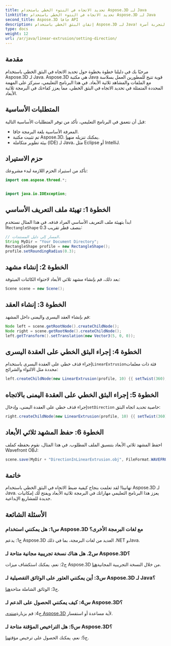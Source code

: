 ```yaml
---
title: تحديد الاتجاه في النتوء الخطي باستخدام Aspose.3D لـ Java
linktitle: تحديد الاتجاه في النتوء الخطي باستخدام Aspose.3D لـ Java
second_title: Aspose.3D جافا API
description: إتقان البثق الخطي باستخدام Aspose.3D لـ Java! اتبع دليلنا لبرمجة ثلاثية الأبعاد سلسة. قم بالتنزيل الآن لتجربة آسرة.
type: docs
weight: 12
url: /ar/java/linear-extrusion/setting-direction/
---
```

## مقدمة

مرحبًا بك في دليلنا خطوة بخطوة حول تحديد الاتجاه في البثق الخطي باستخدام Aspose.3D لـ Java. Aspose.3D هي مكتبة Java قوية تتيح للمطورين العمل بسلاسة مع الملفات والمشاهد ثلاثية الأبعاد. في هذا البرنامج التعليمي، سنركز على المهمة المحددة المتمثلة في تحديد الاتجاه في البثق الخطي، مما يعزز كفاءتك في البرمجة ثلاثية الأبعاد.

## المتطلبات الأساسية

قبل أن نتعمق في البرنامج التعليمي، تأكد من توفر المتطلبات الأساسية التالية:

- المعرفة الأساسية بلغة البرمجة جافا.
-  تم تثبيت مكتبة Aspose.3D. يمكنك تنزيله من[هنا](https://releases.aspose.com/3d/java/).
- بيئة تطوير متكاملة (IDE) لـ Java، مثل Eclipse أو IntelliJ.

## حزم الاستيراد

تأكد من استيراد الحزم اللازمة لبدء مشروعك:

```java
import com.aspose.threed.*;


import java.io.IOException;
```

## الخطوة 1: تهيئة ملف التعريف الأساسي

 ابدأ بتهيئة ملف التعريف الأساسي المراد قذفه. في هذا المثال نستخدم أ`RectangleShape` بنصف قطر تقريب 0.3:

```java
// المسار إلى دليل المستندات.
String MyDir = "Your Document Directory";
RectangleShape profile = new RectangleShape();
profile.setRoundingRadius(0.3);
```

## الخطوة 2: إنشاء مشهد

بعد ذلك، قم بإنشاء مشهد ثلاثي الأبعاد لاحتواء الكائنات المبثوقة:

```java
Scene scene = new Scene();
```

## الخطوة 3: إنشاء العقد

قم بإنشاء العقد اليسرى واليمنى داخل المشهد:

```java
Node left = scene.getRootNode().createChildNode();
Node right = scene.getRootNode().createChildNode();
left.getTransform().setTranslation(new Vector3(5, 0, 0));
```

## الخطوة 4: إجراء البثق الخطي على العقدة اليسرى

 إجراء قذف خطي على العقدة اليسرى باستخدام`LinearExtrusion`فئة ذات معلمات محددة مثل الالتواء والشرائح:

```java
left.createChildNode(new LinearExtrusion(profile, 10) {{ setTwist(360); setSlices(100); }});
```

## الخطوة 5: إجراء البثق الخطي على العقدة اليمنى بالاتجاه

 إجراء قذف خطي على العقدة اليمنى، وإدخال`setDirection` خاصية تحديد اتجاه البثق:

```java
right.createChildNode(new LinearExtrusion(profile, 10) {{ setTwist(360); setSlices(100); setDirection(new Vector3(0.3, 0.2, 1));}});
```

## الخطوة 6: حفظ المشهد ثلاثي الأبعاد

احفظ المشهد ثلاثي الأبعاد بتنسيق الملف المطلوب. في هذا المثال، نقوم بحفظه كملف Wavefront OBJ:

```java
scene.save(MyDir + "DirectionInLinearExtrusion.obj", FileFormat.WAVEFRONTOBJ);
```

## خاتمة

تهانينا! لقد تعلمت بنجاح كيفية ضبط الاتجاه في البثق الخطي باستخدام Aspose.3D لـ Java. يعزز هذا البرنامج التعليمي مهاراتك في البرمجة ثلاثية الأبعاد ويفتح لك إمكانيات جديدة للمشاريع الإبداعية.

## الأسئلة الشائعة

### س1: هل يمكنني استخدام Aspose.3D مع لغات البرمجة الأخرى؟

ج1: يدعم Aspose.3D العديد من لغات البرمجة، بما في ذلك .NET وJava.

### س2. هل هناك نسخة تجريبية مجانية متاحة لـ Aspose.3D؟

 ج2: نعم، يمكنك استكشاف ميزات Aspose.3D من خلال النسخة التجريبية المجانية[هنا](https://releases.aspose.com/).

### س3: أين يمكنني العثور على الوثائق التفصيلية لـ Aspose.3D لـ Java؟

 ج3: الوثائق الشاملة متاحة[هنا](https://reference.aspose.com/3d/java/).

### س4: كيف يمكنني الحصول على الدعم لـ Aspose.3D؟

 ج4: قم بزيارة[منتدى Aspose.3D](https://forum.aspose.com/c/3d/18) لأية مساعدة أو استفسار.

### س5: هل التراخيص المؤقتة متاحة لـ Aspose.3D؟

 ج5: نعم، يمكنك الحصول على ترخيص مؤقت[هنا](https://purchase.aspose.com/temporary-license/).